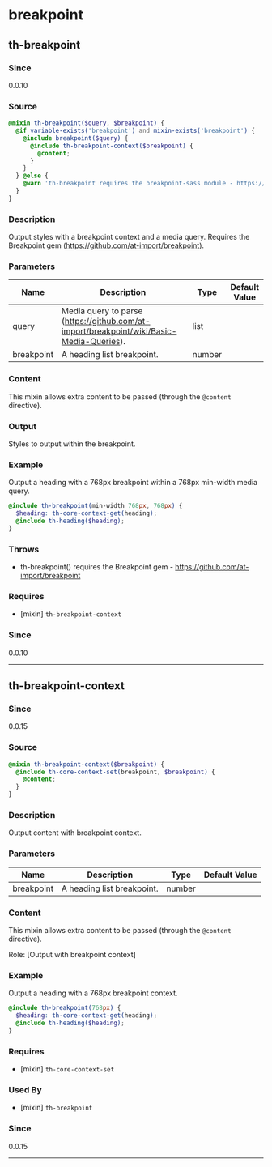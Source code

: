 # breakpoint

## th-breakpoint

### Since

0.0.10

### Source

```scss
@mixin th-breakpoint($query, $breakpoint) { 
  @if variable-exists('breakpoint') and mixin-exists('breakpoint') {
    @include breakpoint($query) {
      @include th-breakpoint-context($breakpoint) {
        @content;
      }
    }
  } @else {
    @warn 'th-breakpoint requires the breakpoint-sass module - https://github.com/at-import/breakpoint';
  }
}
```

### Description

Output styles with a breakpoint context and a media query. Requires the
Breakpoint gem (https://github.com/at-import/breakpoint).

### Parameters

| Name       | Description                                                                              | Type   | Default Value |
| ---------- | ---------------------------------------------------------------------------------------- | ------ | ------------- |
| query      | Media query to parse (https://github.com/at-import/breakpoint/wiki/Basic-Media-Queries). | list   |               |
| breakpoint | A heading list breakpoint.                                                               | number |               |

### Content

This mixin allows extra content to be passed (through the `@content` directive).

### Output

Styles to output within the breakpoint.

### Example

Output a heading with a 768px breakpoint within a 768px min-width media query.

```scss
@include th-breakpoint(min-width 768px, 768px) {
  $heading: th-core-context-get(heading);
  @include th-heading($heading);
}
```

### Throws

* th-breakpoint() requires the Breakpoint gem - https://github.com/at-import/breakpoint

### Requires

* [mixin] `th-breakpoint-context` 

### Since

0.0.10

---

## th-breakpoint-context

### Since

0.0.15

### Source

```scss
@mixin th-breakpoint-context($breakpoint) { 
  @include th-core-context-set(breakpoint, $breakpoint) {
    @content;
  }
}
```

### Description

Output content with breakpoint context.

### Parameters

| Name       | Description                | Type   | Default Value |
| ---------- | -------------------------- | ------ | ------------- |
| breakpoint | A heading list breakpoint. | number |               |

### Content

This mixin allows extra content to be passed (through the `@content` directive).

Role: [Output with breakpoint context]

### Example

Output a heading with a 768px breakpoint context.

```scss
@include th-breakpoint(768px) {
  $heading: th-core-context-get(heading);
  @include th-heading($heading);
}
```

### Requires

* [mixin] `th-core-context-set` 

### Used By

* [mixin] `th-breakpoint`

### Since

0.0.15

---